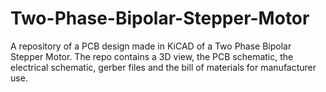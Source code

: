 # Two-Phase-Bipolar-Stepper-Motor
A repository of a PCB design made in KiCAD of a Two Phase Bipolar Stepper Motor. The repo contains a 3D view, the PCB schematic, the electrical schematic, gerber files and the bill of materials for manufacturer use.  
